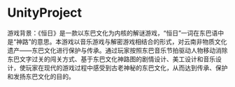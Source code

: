 # UnityProject
游戏背景：《恒日》是一款以东巴文化为内核的解谜游戏，“恒日”一词在东巴语中是“神路”的意思。本游戏以音乐游戏与解密游戏相结合的形式，对云南非物质文化遗产——东巴文化进行保护与传承。通过玩家按照东巴音乐节拍驱动人物移动消除东巴文字过关的闯关方式、基于东巴文化神路图的剧情设计、美工设计和音乐设计，使玩家在现代的游戏过程中感受到古老神秘的东巴文化，从而达到传承、保护和发扬东巴文化的目的。
